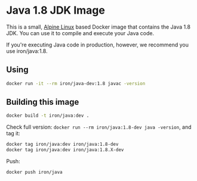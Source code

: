 # Java 1.8 JDK Image

This is a small, [Alpine Linux](http://www.alpinelinux.org/) based Docker image
that contains the Java 1.8 JDK. You can use it to compile and execute your Java code.

If you're executing Java code in production, however, we recommend you use iron/java:1.8.

## Using

```sh
docker run -it --rm iron/java-dev:1.8 javac -version
```

## Building this image

```sh
docker build -t iron/java:dev .
```

Check full version: `docker run --rm iron/java:1.8-dev java -version`, and tag it:

```sh
docker tag iron/java:dev iron/java:1.8-dev
docker tag iron/java:dev iron/java:1.8.X-dev
```

Push:

```sh
docker push iron/java
```
